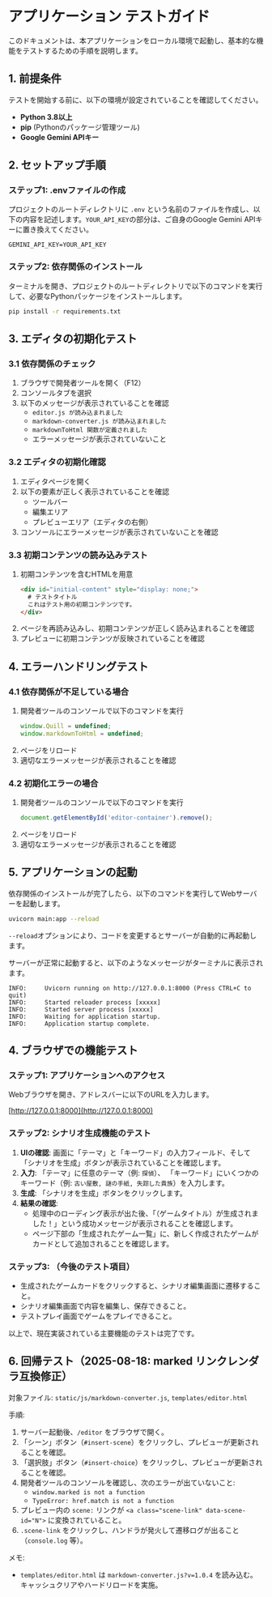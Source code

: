 # アプリケーション テストガイド

このドキュメントは、本アプリケーションをローカル環境で起動し、基本的な機能をテストするための手順を説明します。

## 1. 前提条件

テストを開始する前に、以下の環境が設定されていることを確認してください。

- **Python 3.8以上**
- **pip** (Pythonのパッケージ管理ツール)
- **Google Gemini APIキー**

## 2. セットアップ手順

### ステップ1: .envファイルの作成

プロジェクトのルートディレクトリに `.env` という名前のファイルを作成し、以下の内容を記述します。`YOUR_API_KEY`の部分は、ご自身のGoogle Gemini APIキーに置き換えてください。

```
GEMINI_API_KEY=YOUR_API_KEY
```

### ステップ2: 依存関係のインストール

ターミナルを開き、プロジェクトのルートディレクトリで以下のコマンドを実行して、必要なPythonパッケージをインストールします。

```bash
pip install -r requirements.txt
```

## 3. エディタの初期化テスト

### 3.1 依存関係のチェック

1. ブラウザで開発者ツールを開く（F12）
2. コンソールタブを選択
3. 以下のメッセージが表示されていることを確認
   - `editor.js が読み込まれました`
   - `markdown-converter.js が読み込まれました`
   - `markdownToHtml 関数が定義されました`
   - エラーメッセージが表示されていないこと

### 3.2 エディタの初期化確認

1. エディタページを開く
2. 以下の要素が正しく表示されていることを確認
   - ツールバー
   - 編集エリア
   - プレビューエリア（エディタの右側）
3. コンソールにエラーメッセージが表示されていないことを確認

### 3.3 初期コンテンツの読み込みテスト

1. 初期コンテンツを含むHTMLを用意
   ```html
   <div id="initial-content" style="display: none;">
     # テストタイトル
     これはテスト用の初期コンテンツです。
   </div>
   ```
2. ページを再読み込みし、初期コンテンツが正しく読み込まれることを確認
3. プレビューに初期コンテンツが反映されていることを確認

## 4. エラーハンドリングテスト

### 4.1 依存関係が不足している場合

1. 開発者ツールのコンソールで以下のコマンドを実行
   ```javascript
   window.Quill = undefined;
   window.markdownToHtml = undefined;
   ```
2. ページをリロード
3. 適切なエラーメッセージが表示されることを確認

### 4.2 初期化エラーの場合

1. 開発者ツールのコンソールで以下のコマンドを実行
   ```javascript
   document.getElementById('editor-container').remove();
   ```
2. ページをリロード
3. 適切なエラーメッセージが表示されることを確認

## 5. アプリケーションの起動

依存関係のインストールが完了したら、以下のコマンドを実行してWebサーバーを起動します。

```bash
uvicorn main:app --reload
```

`--reload`オプションにより、コードを変更するとサーバーが自動的に再起動します。

サーバーが正常に起動すると、以下のようなメッセージがターミナルに表示されます。

```
INFO:     Uvicorn running on http://127.0.0.1:8000 (Press CTRL+C to quit)
INFO:     Started reloader process [xxxxx]
INFO:     Started server process [xxxxx]
INFO:     Waiting for application startup.
INFO:     Application startup complete.
```

## 4. ブラウザでの機能テスト

### ステップ1: アプリケーションへのアクセス

Webブラウザを開き、アドレスバーに以下のURLを入力します。

[http://127.0.0.1:8000](http://127.0.0.1:8000)

### ステップ2: シナリオ生成機能のテスト

1.  **UIの確認**: 画面に「テーマ」と「キーワード」の入力フィールド、そして「シナリオを生成」ボタンが表示されていることを確認します。
2.  **入力**: 「テーマ」に任意のテーマ（例: `探偵`）、 「キーワード」にいくつかのキーワード（例: `古い屋敷, 謎の手紙, 失踪した貴族`）を入力します。
3.  **生成**: 「シナリオを生成」ボタンをクリックします。
4.  **結果の確認**: 
    - 処理中のローディング表示が出た後、「（ゲームタイトル）が生成されました！」という成功メッセージが表示されることを確認します。
    - ページ下部の「生成されたゲーム一覧」に、新しく作成されたゲームがカードとして追加されることを確認します。

### ステップ3: （今後のテスト項目）

- 生成されたゲームカードをクリックすると、シナリオ編集画面に遷移すること。
- シナリオ編集画面で内容を編集し、保存できること。
- テストプレイ画面でゲームをプレイできること。

以上で、現在実装されている主要機能のテストは完了です。

## 6. 回帰テスト（2025-08-18: marked リンクレンダラ互換修正）

対象ファイル: `static/js/markdown-converter.js`, `templates/editor.html`

手順:
1. サーバー起動後、`/editor` をブラウザで開く。
2. 「シーン」ボタン（`#insert-scene`）をクリックし、プレビューが更新されることを確認。
3. 「選択肢」ボタン（`#insert-choice`）をクリックし、プレビューが更新されることを確認。
4. 開発者ツールのコンソールを確認し、次のエラーが出ていないこと:
   - `window.marked is not a function`
   - `TypeError: href.match is not a function`
5. プレビュー内の `scene:` リンクが `<a class="scene-link" data-scene-id="N">` に変換されていること。
6. `.scene-link` をクリックし、ハンドラが発火して遷移ログが出ること（`console.log` 等）。

メモ:
- `templates/editor.html` は `markdown-converter.js?v=1.0.4` を読み込む。キャッシュクリアやハードリロードを実施。

